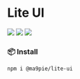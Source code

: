 #  Lite UI

[npm-url]: https://www.npmjs.com/package/@ma9pie/lite-ui
[license-image]: https://img.shields.io/badge/license-MIT-blue.svg
[npm-version-image]: https://img.shields.io/npm/v/@ma9pie/lite-ui.svg
[npm-downloads-image]: https://img.shields.io/npm/dt/@ma9pie/lite-ui.svg

[![][license-image]][npm-url] [![][npm-version-image]][npm-url] [![][npm-downloads-image]][npm-url]


### 📦 Install
```
npm i @ma9pie/lite-ui
```






